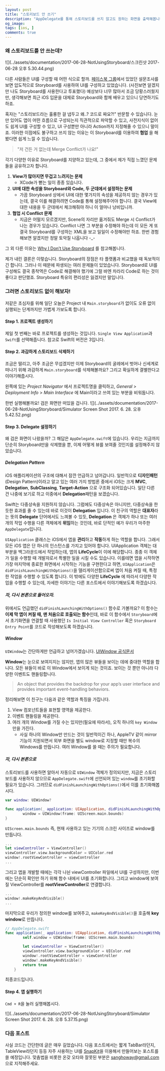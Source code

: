 ```yaml
---
layout: post
title: "스토리보드 안 쓰기"
description: "AppDelegate를 통해 스토리보드를 쓰지 않고도 원하는 화면을 출력해봅니다"
og_image: 
tags: [ios, ]
comments: true
---
```

### 왜 스토리보드를 안 쓰는데?
![](../assets/documentation/2017-06-28-NotUsingStoryboard/스크린샷 2017-06-28 오후 5.30.44.png)

다른 사람들은 UI를 구성할 때 어떤 식으로 할까. [페이스북 그룹](https://www.facebook.com/groups/swiftkor/)에서 있었던 설문조사를 보면 압도적으로 Storyboard를 사용하여 UI를 구성하고 있었습니다. (사진보면 알겠지만 나도 Storyboard를 사용한다고 투표했다) 예상보다 너무 많아서 조금 당황스러웠지만, 생각해보면 최근 iOS 입문을 대체로 Storyboard와 함께 배우고 있으니 당연하기도 하죠.

혹자는 "스토리보드라는 훌륭한 걸 냅두고 왜..? 코드로 짜요?!" 반문할 수 있습니다. 눈만 있어도 앱이 어떤 흐름으로 구성되는지 직관적으로 파악할 수 있고, 사전지식이 없어도 쉽게 UI를 구성할 수 있고, UI 구성뿐만 아니라 Action까지 지정해줄 수 있으니 말이죠. 이러한 이점에도 불구하고 쓰지 않는 이유는 이 Storyboard를 이용하여 **협업** 을 해봤다면 쉽게 느낄 수 있습니다.

> "저 건든 거 없는데 Merge Conflict가 나요!"

각기 다양한 이유로 Storyboard를 지양하고 있는데, 그 중에서 제가 직접 느꼈던 문제들을 공유하고자 합니다.

1. **View가 많아지면 무겁고 느려지는 문제**
	- XCode가 뻗는 일이 종종 있습니다.
1. **UI에 대한 속성을 Storyboard와 Code, 두 군데에서 설정하는 문제**
	- 가끔 Storyboard 상에서 UI에 대한 몇가지의 속성을 제공하지 않는 경우가 있는데, 결국 이를 해결하려면 Code를 통해 설정해주어야 합니다. 결국 View에 대한 내용을 두 군데에서 체크해줘야 하니 이 얼마나 낭비입니까.
1. **협업 시 Conflict 문제**
	- 지금은 어떨지 모르겠지만, Scene의 자리만 옮겨줘도 Merge 시 Conflict가 나는 경우가 있습니다. Conflict 나면 그 부분을 수정해야 하는데 이 모든 게 또 결국 Storyboard를 구성하는 XML을 보고 일일이 수정해야만 하죠. 한번 경험해보면 알겠지만 정말 토악질 나옵니다 -_-


그 외 다른 이유는 [Why I Don’t Use Storyboard](https://blog.bobthedeveloper.io/why-i-dont-use-storyboard-fe14a1a99f58) 를 참고해봅니다.

제가 내린 결론은 이렇습니다. Storyboard의 장점은 타 플랫폼과 비교했을 때 독보적이긴 합니다. 그러나 이 때문에 파생되는 여러 문제들이 있었습니다. Storyboard로 UI를 구성해도 결국 종착역은 Code로 해결해야 했기에 그럴 바엔 차라리 Code로 하는 것이 좋다고 판단했죠. Storyboard 특유의 편리성은 잃겠지만 말입니다.

### 그러면 스토리보드 없이 해보자!
저같은 초심자를 위해 일단 오늘은 Project 내 `Main.storyboard`가 없이도 오류 없이 실행되는 단계까지만 가볍게 가보도록 합니다.

#### Step 1. 프로젝트 생성하기
제일 첫 번째는 바로 프로젝트를 생성하는 것입니다. `Single View Application`과 `Swift`를 선택해줍니다. 참고로 Swift의 버전은 3입니다.

#### Step 2. 과감하게 스토리보드 삭제하기
조금은 떨리고, 아주 조금은 무섭겠지만 이제 Storyboard의 굴레에서 벗어나 신세계로 떠나기 위해 과감하게 `Main.storyboard`를 삭제해볼까요? 그리고 확실하게 결별한다고 이야기해줍시다.

왼쪽에 있는 *Project Navigator* 에서 프로젝트명을 클릭하고, *General* > *Deployment Info* > *Main Interface* 에 Main이라고 쓰여 있는 부분을 비워둡니다.

한번 실행해볼까요! 검은 화면만 떠있을 겁니다.
![](../assets/documentation/2017-06-28-NotUsingStoryboard/Simulator Screen Shot 2017. 6. 28. 오후 5.42.52.png)

#### Step 3. Delegate 설정하기
왜 검은 화면이 나왔을까? 그 해답은 `AppDelegate.swift`에 있습니다. 우리는 지금까지 단순히 Storyboard만을 삭제했을 뿐, 이제 어떻게 뷰를 보여줄 것인지를 설정해주지 않았습니다.

##### Delegation Pattern
iOS 애플리케이션의 구조에 대해서 잠깐 언급하고 넘어갑니다. 일반적으로 **디자인패턴**(Design Pattern)이라고 알고 있는 여러 가지 방법론 중에서 iOS는 크게 **MVC**, **Delegation**, **SubClassing**, **Target-Action** 으로 구조화 되어있습니다. 일단 다른 건 나중에 보기로 하고 이중에서 **Delegation**패턴을 보겠습니다.

Swift는 다중상속을 지원하지 않습니다. 그럼에도 다중상속은 아니지만, 다중상속을 한 듯한 효과를 줄 수 있는데 바로 이것이 **Delegation** 입니다.
이 친구의 역할은 **대표자**라는 뜻의 **Delegate** 단어에서도 느껴볼 수 있듯, **Delegation** 은 객체가 하나 또는 여러 개의 작업 수행을 다른 객체에게 **위임**하는 것인데, 바로 단적인 예가 우리가 마주한 `AppDelegate`입니다.

`UIApplication` 클래스는 iOS에서 앱을 **관리**하고 **작동**하게 하는 역할을 합니다. 그래서 모든 iOS 앱은 단 하나의 인스턴스를 가지고 있어야 합니다. UIApplication 객체는 대부분을 백그라운드에서 작업하는데, 앱의 **LifeCycle**이 이에 해당합니다. 종종 이 객체가 일을 수행할 때 개발자로서 특별한 일을 시킬 수도 있습니다. 이를테면 앱을 시작하면 가장 마지막에 종료한 화면에서 시작하는 기능을 구현한다고 하면, `UIApplication`은 `didFinishLaunchingWithOptions()`을 델리게이션함으로써 앱이 처음 켜질 때, 특정한 작업을 수행할 수 있도록 합니다. 이 밖에도 다양한 **LifeCycle** 에 따라서 다양한 작업을 수행할 수 있는데, 자세한 이야기는 다른 포스트에서 이야기해보도록 하겠습니다.


##### 자, 다시 본론으로 들어오자.
위에서도 언급했던 `didFinishLaunchingWithOptions()` 함수로 가볼까요? 이 함수는 **이제 막 앱이 켜질 때, 맨 처음으로 호출되는 함수**인데, 바로 이 함수에서 `Storyboard`에서 초기화면을 연결할 때 사용했던 `Is Initial View Controller` 혹은 `Storyboard Entry Point`를 코드로 작성해보도록 하겠습니다.

##### Window
`UIWindow`는 간단하게만 언급하고 넘어가겠습니다. [UIWindow 공식문서](https://developer.apple.com/documentation/uikit/uiwindow)

**Window**는 눈으로 보여지지는 않지만, 앱의 많은 뷰들을 보이는 데에 중대한 역할을 합니다. 모든 뷰들이 바로 이 Window에서 보이게 되는 것이죠. 보이는 것 뿐만 아니라 다양한 이벤트도 핸들링합니다.

> An object that provides the backdrop for your app’s user interface and provides important event-handling behaviors.

정리해보면 이 친구는 다음과 같은 역할과 특징을 가집니다.

1. View 컴포넌트들을 표현할 영역을 제공한다.
2. 이벤트 핸들링을 제공한다.
2. 여러 개의 Window를 가질 수는 있지만(필요에 따라서), 오직 하나의 `key Window`만을 가진다.
	- 사실 하나의 Window만 만드는 것이 일반적이긴 하나, AppleTV 같이 mirror 기능이 지원되면서 외부 화면을 별도 window로 지정할 때만 복수의 Windows를 만듭니다. 여러 Window를 쓸 때는 주의가 필요합니다.

##### 자, 다시 본론으로
스토리보드를 사용하면 알아서 자동으로 `UIWindow` 객체가 정의되지만, 지금은 스토리보드를 사용하지 않으므로 `AppDelegate.swift`에 선언되어 있는 `window`를 초기화할 필요가 있습니다. 그러므로  `didFinishLaunchingWithOptions()`에서 이를 초기화해봅시다.

```swift
var window: UIWindow?

func application(_ application: UIApplication, didFinishLaunchingWithOptions launchOptions: [UIApplicationLaunchOptionsKey: Any]?) -> Bool {
        window = UIWindow(frame: UIScreen.main.bounds)
}
```
`UIScreen.main.bounds` 즉, 현재 사용하고 있는 기기의 스크린 사이즈로 window를 만듭니다.


```swift
...
let viewController = ViewController()
viewController.view.backgroundColor = UIColor.red
window!.rootViewController = viewController
...
```
그리고 앱을 개발할 때에는 각각 나뉜 viewController 파일에서 UI를 구성하지만, 이번에는 단순히 확인만 하기 위해 함수 내에서 UI를 초기화합니다. 그리고 window에 보여질 ViewController를 **rootViewController**로 연결합니다.


```swift
...
window!.makeKeyAndVisible()
...
```
마지막으로 우리가 정의한 window를 보여주고, `makeKeyAndVisible()`을 호출해 **key window**로 만듭니다.


```swift
// AppDelegate.swift
func application(_ application: UIApplication, didFinishLaunchingWithOptions launchOptions: [UIApplicationLaunchOptionsKey: Any]?) -> Bool {
        self.window = UIWindow(frame: UIScreen.main.bounds)

        let viewController = ViewController()
        viewController.view.backgroundColor = UIColor.red
        window!.rootViewController = viewController
        window!.makeKeyAndVisible()
        return true
    }
```
최종코드입니다.

#### Step 4. 앱 실행하기
`Cmd + R`을 눌러 실행해봅시다.

![](../assets/documentation/2017-06-28-NotUsingStoryboard/Simulator Screen Shot 2017. 6. 28. 오후 5.37.15.png)

### 다음 포스트
사실 코드는 간단한데 글은 매우 길었습니다. 다음 포스트에서는 짧게 TabBar라던지, TableView라던지 등등 자주 사용하는 UI를 [SnapKit](https://snapkit.io/)을 이용해서 만들어보는 포스트를 쓸 예정입니다. 맞춤법을 비롯한 온갖 오타와 잘못된 부분은 [sanghoway@gmail.com](sanghoway@gmail.com) 으로 지적해주세요.